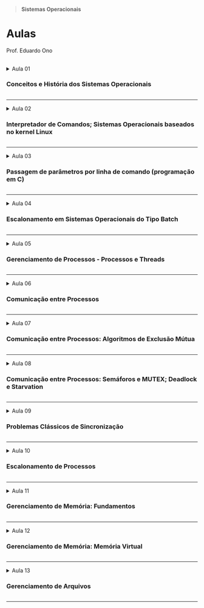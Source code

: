 > #### Sistemas Operacionais

# Aulas

Prof. Eduardo Ono

<br>

<details>
  <summary>Aula 01

  ### Conceitos e História dos Sistemas Operacionais
  </summary>
  <section markdown="1">

  * __Conceitos__
    * Sistema
    * Sistema Operacional<br>
      > Um _*Sistema Operacional*_ é um conjunto de gerenciadores dos componentes de um computador. Fornece também uma interface para que o usuário tenha acesso a esses componentes.

  * __História de Sistemas Operacionais__
    * Microsoft Windows
      * [TecMundo] [A história do Windows](https://www.youtube.com/watch?v=0Fjwg6q_cfI) (YouTubbe, 14:00, Abr/2018)

  * [CrashCourse] [Operating Systems: Crash Course Computer Science #18](https://www.youtube.com/watch?v=26QPDBe-NB8) (YouTube, 13:35, Jun/2017)

  <br>
  </section>
</details>

---

<details>
  <summary>Aula 02

  ### Interpretador de Comandos; Sistemas Operacionais baseados no kernel Linux
  </summary>

  * **Interpretador de Comandos do Windows (Prompt de Comando e PowerShell)**

  * http://linuxcommand.org/lc3_lts0040.php

  *  **Interpretador de Comandos do Linux (Bash e outros)**

  * [Bóson Treinamentos] [Por que é importante aprender Linux](https://www.youtube.com/watch?v=UsHiWIgxj2M) (YouTube, 18:52)

  * **Bash Scripting**
    * Vídeo Aulas
      * [linuxhint] [Bash Scripting Full Course 3 Hours](https://www.youtube.com/watch?v=e7BufAVwDiM) (YouTube, 3:08:03, Mai/2019)

</details>

---

<details>
  <summary>Aula 03

  ### Passagem de parâmetros por linha de comando (programação em C)
  </summary>

  * Programa em C que exibe um histograma das ocorrências das letras do alfabeto de um arquivo .txt.

  * Exercícios
    * Implementar no programa <a href="../programas-em-c/histograma.c">histograma.c</a> funcionalidade para que o programa possa receber como parâmetros nomes de arquivos de texto (.txt). O programa deverá apresentar um único histograma com a ocorrência das letras de todos os arquivos de texto.

  * Referências Bibliográficas
    * [Linux Notes for Professionals](https://goalkicker.com/LinuxBook/) (PDF)

  * Vídeos Recomendados
    * [Certificação Linux] [Linus Torvalds responde porque o Linux não é popular no Desktop](https://www.youtube.com/watch?v=kQilgheRZAY) (YouTube, 3:20)

</details>

---

<details>
  <summary>Aula 04

  ### Escalonamento em Sistemas Operacionais do Tipo Batch
  </summary>

  * Introdução ao Escalonamento
    * Algoritmos de Escalonamento: FCFS e SJF
    * Referências
      * [TANENBAUM_2016] Cap. 2.4, 2.4.1 e 2.4.2

  * Revisão de ponteiros em linguagem C
    * Bibliografia
      * [REESE_2013] Todos os capítulos

</details>

---

<details>
  <summary>Aula 05

  ### Gerenciamento de Processos - Processos e Threads
  </summary>

  * Bibliografia
    * [SILBERSCHATZ_2018] Cap. 3.1, 3.2 e 3.3

</details>

---

<details>
  <summary>Aula 06

  ### Comunicação entre Processos
  </summary>

  * Regiões Críticas
    * [TANENBAUM_2016] Caps. 2.3, 2.3.1 e 2.3.2
  * Exclusão Mútua
    * [TANENBAUM_2016] Caps. 2.3.3
  * Referências
    * , 2.3.2, 2.3.3

</details>

---

<details>
  <summary>Aula 07

  ### Comunicação entre Processos: Algoritmos de Exclusão Mútua
  </summary>

  * Algoritmo de Peterson (NUM_THREADS = 2)
    * [TANENBAUM_2016] Caps. 2.3.3 e 2.3.4
    * Programas em C
      * [aula-peterson-01.c](../programas-em-c/aula-peterson-01.c)

  * Algoritmo (da Padaria) de Lamport (NUM_THREADS > 2)
    * [CommACM_Lamport](http://lamport.azurewebsites.net/pubs/bakery.pdf)
    * Vídeos
      * [Turing Awardee Clips] [Lamport on discovering the Bakery Algorithm](https://www.youtube.com/watch?v=zMSUdp5PH4c) (YouTube, 3:56, Out/2020)
    * Programas em C
      * [aula-lamport-01.c](../programas-em-c/aula-lamport-01.c)

</details>

---

<details>
  <summary>Aula 08

  ### Comunicação entre Processos: Semáforos e MUTEX; Deadlock e Starvation
  </summary>

  * Semáforos
    * [TANENBAUM_2016] Caps.
    * Programas em C
      * [semaforo-sincronizacao.c](../programas-em-c/semaforo-sincronizacao.c)

  * MUTEX
    * Vídeos
    * Programas em C
      * [semaforo-00.c](../programas-em-c/semaforo-00.c)

</details>

---

<details>
  <summary>Aula 09

  ### Problemas Clássicos de Sincronização
  </summary>
  <section markdown="1">

  * Tópicos

    * Produtor-Consumidor
    * Jantar dos Filósofos

  </section>
</details>

---

<details>
  <summary>Aula 10

  ### Escalonamento de Processos
  </summary>
  <section markdown="1">

  * Conteúdo
    * [Algoritmos de Escalonamento](../conteudo/escalonamento-de-processos/)
      * [Round-Robin](../conteudo/escalonamento-de-processos/round-robin/)

  </section>
</details>

---

<details>
  <summary>Aula 11

  ### Gerenciamento de Memória: Fundamentos
  </summary>
  <section markdown="1"><br>

  * #### Tópicos

    * Conceitos
      * Ref.: [TANENBAUM-4e_2016][TANENBAUM-4e_2016]


  * #### Vídeos de Apoio

  ||
  | --- |
  | História: Gerenciamento de Memória no DOS  |
  | [![img](https://img.youtube.com/vi/cTVXKfYOYxo/default.jpg)](https://www.youtube.com/watch?v=cTVXKfYOYxo "[UNIVESP] Só Precisamos de 640 kB de Memória? \| 16-bits até 64-bits! \|\| 49:12, YouTube, Mai/2021")

  </section>
</details>

---

<details>
  <summary>Aula 12

  ### Gerenciamento de Memória: Memória Virtual
  </summary>
  <section markdown="1">

  * #### Tópicos

    * Fundamentos
      * Espaço de Endereçamento
        * Ref.: [TANENBAUM-4e_2016][TANENBAUM-4e_2016], Cap. 3, pp. 125-129.
      * Abordagens gerais para lidar com a sobrecarga da memória principal
        * Swapping (Troca de processos)
          * Gerenciamento
            * [Fig.](../conteudo/06a-gerenciamento-de-memoria/figuras/swapping-gerenciamento.png)
            * Mapas de bits
        * Memória Virtual

    * Memória Virtual
      * Conceitos
        > Cada processo tem seu próprio espaço de endereçamento, o qual é dividido em blocos chamados de páginas (ex. 4 KB).
      * Técnicas de Memória Virtual
        * Paginação
          > Blocos de tamanho fixo (ex. 4 KB).
          * Tabelas de Páginas
            * Estruturas de Tabelas de Páginas
              * Ref.: [TANENBAUM-4e_2016][TANENBAUM-4e_2016] Cap. 3, pp. 141-144.
              * Tabelas de página multinível
              * Tabelas Hash
              * Tabelas de páginas invertidas
          * Algoritmos de Substituição de Páginas
            * [Resumo](../conteudo/06a-gerenciamento-de-memoria/memoria-virtual/algoritmos-substituicao-paginas.md)
            * Ref.: [TANENBAUM-4e_2016][TANENBAUM-4e_2016] Cap. 3, pp. 144-153.
            * Ótimo
            * NRU (não usadas recentemente)
            * FIFO (primeiro a entrar, primeiro a sair)
            * Segunda chance
            * Relógio
            * LRU (usadas menos recentemente)
            * NRU (não frequentemente usadas)
            * Envelhecimento (_Aging_)
            * Conjunto de Trabalho
            * WSClock
        * Segmentação
          > Blocos de tamanho variável, chamados de segmentos. Contém mesmo tipo de informação.

  * #### Vídeos de Apoio

    | __Gerenciamento de Memória__ |
    | --- |
    | Introdução; Swapping;  |
    [![](https://img.youtube.com/vi/Q8ZqjEafmNc/default.jpg)](https://www.youtube.com/watch?v=Q8ZqjEafmNc "[UNIVESP] Sistemas Operacionais - Aula 17 - Introdução ao Gerenciamento de Memória \|\| 25:54, YouTube, Jun/2017")
    | Técnicas de Memória Virtual |
    [![](https://img.youtube.com/vi/QjieJPckuDI/default.jpg)](https://www.youtube.com/watch?v=QjieJPckuDI "[UNIVESP] Sistemas Operacionais - Aula 18 - Técnicas de Memória Virtual \|\| 25:04, YouTube, Jun/2017")
    | Paginação;
    [![](https://img.youtube.com/vi/4EaBN98dk40/default.jpg)](https://www.youtube.com/watch?v=4EaBN98dk40 "[UNIVESP] Sistemas Operacionais - Aula 19 - Paginação \|\| 25:04, YouTube, Jun/2017")
    | Algoritmos de Substituição de Páginas |
    [![](https://img.youtube.com/vi/j6RMVMUxYmc/default.jpg)](https://www.youtube.com/watch?v=j6RMVMUxYmc "[UNIVESP] Sistemas Operacionais - Aula 20 - Algoritmos de Substituição de Páginas \|\| 18:30, YouTube, Jun/2017")

  * #### Exercícios

    * Apontar, no vídeo a seguir, os principais erros de conceitos cometidos:

      | [![](https://img.youtube.com/vi/8Md8cHhpZUk/default.jpg)](https://www.youtube.com/watch?v=8Md8cHhpZUk "[Bóson Treinamentos] TRANSFORMANDO MEMÓRIA RAM EM UM SSD NVME, ISSO É MUITO RÁPIDO \|\| 12:52, YouTube, Mai/2021.")
      | --- |

  </section>
</details>

---

<details>
  <summary>Aula 13

  ### Gerenciamento de Arquivos
  </summary>
  <section markdown="1"><br>

  * #### Tópicos

    * [Sistemas de Arquivos](../conteudo/07-gerenciamento-de-arquivos/sistema-de-arquivos/)
      * Ref.: [TANENBAUM-4e_2016][TANENBAUM-4e_2016]

  * #### Vídeos de Apoio

  | Gerenciamento de Arquivos |
  | --- |
  | Partições |
  | [![](https://img.youtube.com/vi/Vd-CEeoonIM/default.jpg)](https://www.youtube.com/watch?v=Vd-CEeoonIM "[Diolinux] O que são partições? - Primárias, Lógicas e Estendidas (MBR/GPT) \|\| 9:55, YouTube, Abr/2019.")
  | Sistemas de Arquivos |
  | [![](https://img.youtube.com/vi/KPWtWB0x9rI/default.jpg)](https://www.youtube.com/watch?v=KPWtWB0x9rI "[Bóson Treinamentos] O que é um Sistema de Arquivos - Curso de Hardware \|\| 9:55, YouTube, Abr/2019.")

  * #### Exercícios

    * Implementar um programa em C que receba como parâmetro o path de algum diretório. O programa deverá listar todos os arquivos e subdiretório contidos no diretório fornecido. Caso nenhum parâmetro seja fornecido, o programa deverá considerar o diretório corrente.

  </section>
</details>

---

<br>

[TANENBAUM-4e_2016]: ../README.md#TANENBAUM-4e_2016
